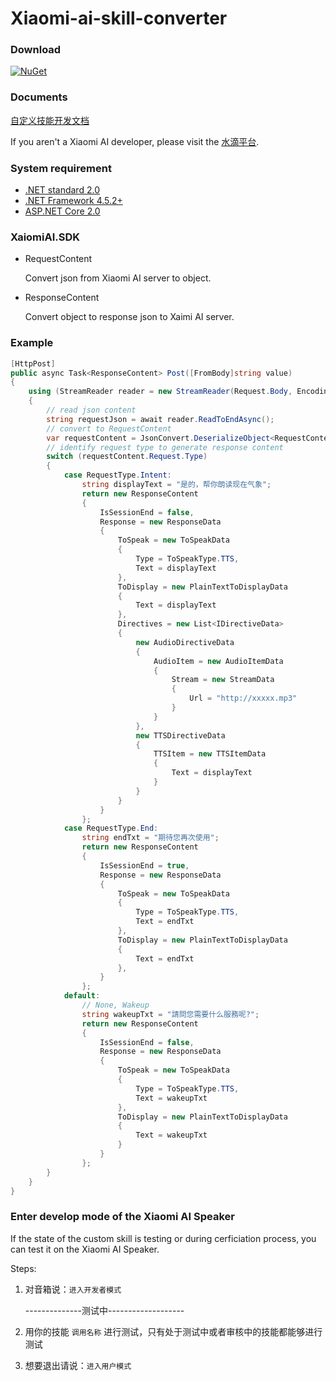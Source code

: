 # Xiaomi-ai-skill-converter 
### Download
[![NuGet](https://img.shields.io/badge/nuget-1.0.0.1-green.svg)](https://www.nuget.org/packages/XiaomiAI.SDK/)

### Documents
[自定义技能开发文档](https://shuidi.mi.com/documents/Home?type=/doc/render_markdown/CustomSkills)

If you aren't a Xiaomi AI developer, please visit the [水滴平台](https://shuidi.mi.com/).

### System requirement
* [.NET standard 2.0](https://docs.microsoft.com/en-us/dotnet/standard/net-standard)
* [.NET Framework 4.5.2+](https://docs.microsoft.com/en-us/dotnet/framework/install/guide-for-developers)
* [ASP.NET Core 2.0](https://docs.microsoft.com/en-us/aspnet/core/aspnetcore-2.0)

### XaiomiAI.SDK
* RequestContent

  Convert json from Xiaomi AI server to object.

* ResponseContent

  Convert object to response json to Xaimi AI server.

### Example
```csharp
[HttpPost]
public async Task<ResponseContent> Post([FromBody]string value)
{
    using (StreamReader reader = new StreamReader(Request.Body, Encoding.UTF8))
    {
        // read json content
        string requestJson = await reader.ReadToEndAsync();
        // convert to RequestContent 
        var requestContent = JsonConvert.DeserializeObject<RequestContent>(requestJson);
        // identify request type to generate response content
        switch (requestContent.Request.Type)
        {
            case RequestType.Intent:
                string displayText = "是的，帮你朗读现在气象";
                return new ResponseContent
                {
                    IsSessionEnd = false,
                    Response = new ResponseData
                    {
                        ToSpeak = new ToSpeakData
                        {
                            Type = ToSpeakType.TTS,
                            Text = displayText
                        },
                        ToDisplay = new PlainTextToDisplayData
                        {
                            Text = displayText
                        },
                        Directives = new List<IDirectiveData>
                        {
                            new AudioDirectiveData
                            {
                                AudioItem = new AudioItemData
                                {
                                    Stream = new StreamData
                                    {
                                        Url = "http://xxxxx.mp3"
                                    }
                                }
                            },
                            new TTSDirectiveData
                            {
                                TTSItem = new TTSItemData
                                {
                                    Text = displayText
                                }
                            }
                        }
                    }
                };
            case RequestType.End:
                string endTxt = "期待您再次使用";
                return new ResponseContent
                {
                    IsSessionEnd = true,
                    Response = new ResponseData
                    {
                        ToSpeak = new ToSpeakData
                        {
                            Type = ToSpeakType.TTS,
                            Text = endTxt
                        },
                        ToDisplay = new PlainTextToDisplayData
                        {
                            Text = endTxt
                        },
                    }
                };
            default:
                // None, Wakeup
                string wakeupTxt = "請問您需要什么服務呢?";
                return new ResponseContent
                {
                    IsSessionEnd = false,
                    Response = new ResponseData
                    {
                        ToSpeak = new ToSpeakData
                        {
                            Type = ToSpeakType.TTS,
                            Text = wakeupTxt
                        },
                        ToDisplay = new PlainTextToDisplayData
                        {
                            Text = wakeupTxt
                        }
                    }
                };
        }
    }
}
```

### Enter develop mode of the Xiaomi AI Speaker
If the state of the custom skill is testing or during cerficiation process, you can test it on the Xiaomi AI Speaker.

Steps:
1. 对音箱说：`进入开发者模式`

   --------------测试中-------------------
2. 用你的技能 `调用名称` 进行测试，只有处于测试中或者审核中的技能都能够进行测试
3. 想要退出请说：`进入用户模式`
